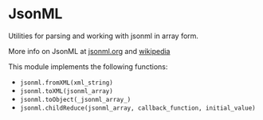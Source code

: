 # JsonML
Utilities for parsing and working with jsonml in array form.

More info on JsonML at [jsonml.org](http://jsonml.org/) and [wikipedia](en.wikipedia.org/wiki/JsonML)

This module implements the following functions:

- `jsonml.fromXML(xml_string)`
- `jsonml.toXML(jsonml_array)`
- `jsonml.toObject(_jsonml_array_)`
- `jsonml.childReduce(jsonml_array, callback_function, initial_value)`


